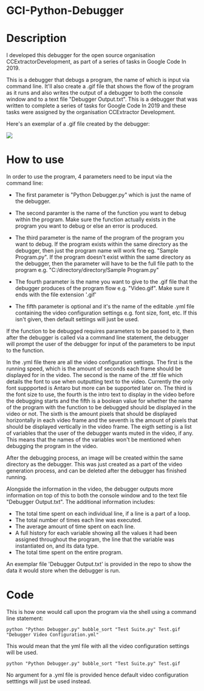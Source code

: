 # GCI-Python-Debugger

# Description
I developed this debugger for the open source organisation CCExtractorDevelopment, as part of a series of tasks in Google Code In 2019.

This is a debugger that debugs a program, the name of which is input via command line. It'll also create a .gif file that shows the flow
of the program as it runs and also writes the output of a debugger to both the console window and to a text file "Debugger Output.txt". This is a debugger that was written to complete a series of tasks for Google Code In 2019 and these tasks were assigned by the organisation CCExtractor Development.

Here's an exemplar of a .gif file created by the debugger:


![](https://github.com/Knob781/GCI-Python-Debugger/blob/master/Test.gif)

# How to use
In order to use the program, 4 parameters need to be input via the command line:

* The first parameter is "Python Debugger.py" which is just the name of the debugger.

* The second paramter is the name of the function you want to debug within the program. Make sure the function actually exists in the program you want to debug or else an error is produced.

* The third parameter is the name of the program of the program you want to debug. If the program exists within the same directory as the 
debugger, then just the program name will work fine eg. "Sample Program.py". If the program doesn't exist within the same directory as the
debugger, then the parameter will have to be the full file path to the program e.g. "C:/directory/directory/Sample Program.py"

* The fourth parameter is the name you want to give to the .gif file that the debugger produces of the program flow e.g. "Video.gif". Make 
sure it ends with the file extension '.gif'

* The fifth parameter is optional and it's the name of the editable .yml file containing the video configuration settings e.g. font size, font, etc. If this isn't given, then default settings will just be used.

If the function to be debugged requires parameters to be passed to it, then after the debugger is called via a command line statement, the debugger will prompt the user of the debugger for input of the parameters to be input to the function. 

In the .yml file there are all the video configuration settings. The first is the running speed, which is the amount of seconds each frame should be displayed for in the video. The second is the name of the .ttf file which details the font to use when outputting text to the video. Currently the only font suppported is Antaro but more can be supported later on. The third is the font size to use, the fourth is the intro text to display in the video before the debugging starts and the fifth is a boolean value for whether the name of the program with the function to be debugged should be displayed in the video or not. The sixth is the amount pixels that should be displayed horizontally in each video frame and the seventh is the amount of pixels that should be displayed vertically in the video frame. The eigth setting is a list of variables that the user of the debugger wants muted in the video, if any. This means that the names of the variables won't be mentioned when debugging the program in the video. 

After the debugging process, an image will be created within the same directory as the debugger. This was just created as a part of the 
video generation process, and can be deleted after the debugger has finished running.

Alongside the information in the video, the debugger outputs more information on top of this to both the console window and to the text file "Debugger Output.txt". The additional information includes:

* The total time spent on each individual line, if a line is a part of a loop.
* The total number of times each line was executed.
* The average amount of time spent on each line.
* A full history for each variable showing all the values it had been assigned throughout the program, the line that the variable was instantiated on, and its data type.
* The total time spent on the entire program.

An exemplar file 'Debugger Output.txt' is provided in the repo to show the data it would store when the debugger is run.

# Code
This is how one would call upon the program via the shell using a command line statement:

    python "Python Debugger.py" bubble_sort "Test Suite.py" Test.gif "Debugger Video Configuration.yml"
    
This would mean that the yml file with all the video configuration settings will be used.

    python "Python Debugger.py" bubble_sort "Test Suite.py" Test.gif 
    
No argument for a .yml file is provided hence default video configuration setttings will just be used instead.
